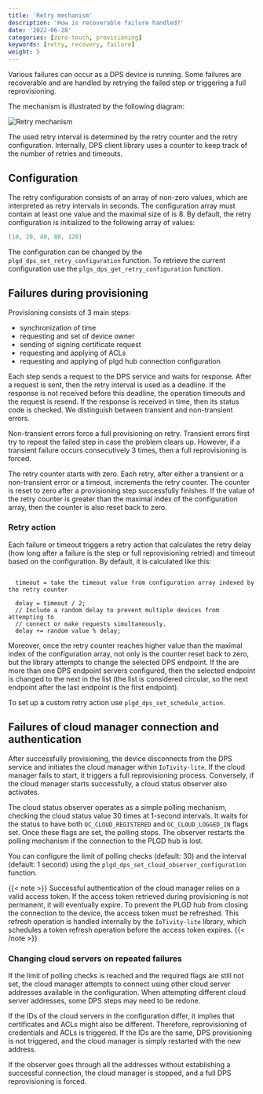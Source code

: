 ```yaml
---
title: 'Retry mechanism'
description: 'How is recoverable failure handled?'
date: '2022-06-28'
categories: [zero-touch, provisioning]
keywords: [retry, recovery, failure]
weight: 5
---
```


Various failures can occur as a DPS device is running. Some failures are recoverable and are handled by retrying the failed step or triggering a full reprovisioning.

The mechanism is illustrated by the following diagram:

![Retry mechanism](/docs/services/device-provisioning-service/static/retry-mechanism.drawio.svg)

The used retry interval is determined by the retry counter and the retry configuration. Internally, DPS client library uses a counter to keep track of the number of retries and timeouts.

## Configuration

The retry configuration consists of an array of non-zero values, which are interpreted as retry intervals in seconds. The configuration array must contain at least one value and the maximal size of is 8. By default, the retry configuration is initialized to the following array of values:

```C
[10, 20, 40, 80, 120]
```

The configuration can be changed by the `plgd_dps_set_retry_configuration` function. To retrieve the current configuration use the `plgs_dps_get_retry_configuration` function.

## Failures during provisioning

Provisioning consists of 3 main steps:

* synchronization of time
* requesting and set of device owner
* sending of signing certificate request
* requesting and applying of ACLs
* requesting and applying of plgd hub connection configuration

Each step sends a request to the DPS service and waits for response. After a request is sent, then the retry interval is used as a deadline. If the response is not received before this deadline, the operation timeouts and the request is resend. If the response is received in time, then its status code is checked. We distinguish between transient and non-transient errors.

Non-transient errors force a full provisioning on retry. Transient errors first try to repeat the failed step in case the problem clears up. However, if a transient failure occurs consecutively 3 times, then a full reprovisioning is forced.

The retry counter starts with zero. Each retry, after either a transient or a non-transient error or a timeout, increments the retry counter. The counter is reset to zero after a provisioning step successfully finishes. If the value of the retry counter is greater than the maximal index of the configuration array, then the counter is also reset back to zero.

### Retry action

Each failure or timeout triggers a retry action that calculates the retry delay (how long after a failure is the step or full reprovisioning retried) and timeout based on the configuration. By default, it is calculated like this:

```pseudocode

  timeout = take the timeout value from configuration array indexed by the retry counter

  delay = timeout / 2;
  // Include a random delay to prevent multiple devices from attempting to
  // connect or make requests simultaneously.
  delay += random value % delay;

```

Moreover, once the retry counter reaches higher value than the maximal index of the configuration array, not only is the counter reset back to zero, but the library attempts to change the selected DPS endpoint. If the are more than one DPS endpoint servers configured, then the selected endpoint is changed to the next in the list (the list is considered circular, so the next endpoint after the last endpoint is the first endpoint).

To set up a custom retry action use `plgd_dps_set_schedule_action`.

## Failures of cloud manager connection and authentication

After successfully provisioning, the device disconnects from the DPS service and initiates the cloud manager within `IoTivity-lite`. If the cloud manager fails to start, it triggers a full reprovisioning process. Conversely, if the cloud manager starts successfully, a cloud status observer also activates.

The cloud status observer operates as a simple polling mechanism, checking the cloud status value 30 times at 1-second intervals. It waits for the status to have both `OC_CLOUD_REGISTERED` and `OC_CLOUD_LOGGED_IN` flags set. Once these flags are set, the polling stops. The observer restarts the polling mechanism if the connection to the PLGD hub is lost.

You can configure the limit of polling checks (default: 30) and the interval (default: 1 second) using the `plgd_dps_set_cloud_observer_configuration` function.

{{< note >}}
Successful authentication of the cloud manager relies on a valid access token. If the access token retrieved during provisioning is not permanent, it will eventually expire. To prevent the PLGD hub from closing the connection to the device, the access token must be refreshed. This refresh operation is handled internally by the `IoTivity-lite` library, which schedules a token refresh operation before the access token expires.
{{< /note >}}

### Changing cloud servers on repeated failures

If the limit of polling checks is reached and the required flags are still not set, the cloud manager attempts to connect using other cloud server addresses available in the configuration. When attempting different cloud server addresses, some DPS steps may need to be redone.

If the IDs of the cloud servers in the configuration differ, it implies that certificates and ACLs might also be different. Therefore, reprovisioning of credentials and ACLs is triggered. If the IDs are the same, DPS provisioning is not triggered, and the cloud manager is simply restarted with the new address.

If the observer goes through all the addresses without establishing a successful connection, the cloud manager is stopped, and a full DPS reprovisioning is forced.
